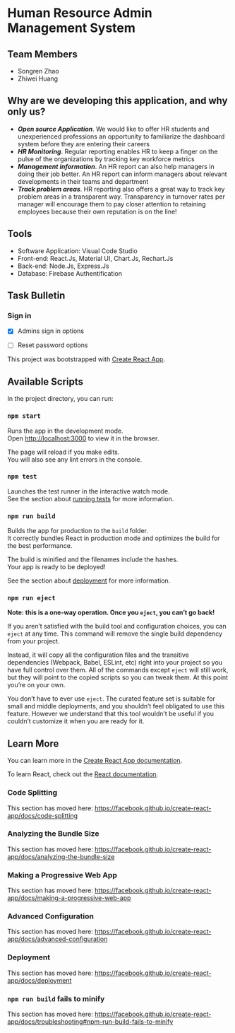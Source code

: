 # Human Resource Admin Management System</b>
 
## Team Members
 - Songren Zhao
 - Zhiwei Huang
 
## Why are we developing this application, and why only us?
 - <i><b>Open source Application</b></i>. We would like to offer HR students and unexperienced professions an opportunity to familiarize the dashboard system before they are entering their careers
 - <i><b>HR Monitoring</b></i>. Regular reporting enables HR to keep a finger on the pulse of the organizations by tracking key workforce metrics
 - <i><b>Management information</b></i>. An HR report can also help managers in doing their job better. An HR report can inform managers about relevant developments in their teams and department
 - <i><b>Track problem areas</b></i>. HR reporting also offers a great way to track key problem areas in a transparent way. Transparency in turnover rates per manager will encourage them to pay closer attention to retaining employees because their own reputation is on the line! 
 
## Tools
 - Software Application: Visual Code Studio
 - Front-end: React.Js, Material UI, Chart.Js, Rechart.Js
 - Back-end: Node.Js, Express.Js
 - Database: Firebase Authentification

## Task Bulletin
### Sign in 
 - [x] Admins sign in options
 - [ ] Reset password options


This project was bootstrapped with [Create React App](https://github.com/facebook/create-react-app).

## Available Scripts

In the project directory, you can run:

### `npm start`

Runs the app in the development mode.<br>
Open [http://localhost:3000](http://localhost:3000) to view it in the browser.

The page will reload if you make edits.<br>
You will also see any lint errors in the console.

### `npm test`

Launches the test runner in the interactive watch mode.<br>
See the section about [running tests](https://facebook.github.io/create-react-app/docs/running-tests) for more information.

### `npm run build`

Builds the app for production to the `build` folder.<br>
It correctly bundles React in production mode and optimizes the build for the best performance.

The build is minified and the filenames include the hashes.<br>
Your app is ready to be deployed!

See the section about [deployment](https://facebook.github.io/create-react-app/docs/deployment) for more information.

### `npm run eject`

**Note: this is a one-way operation. Once you `eject`, you can’t go back!**

If you aren’t satisfied with the build tool and configuration choices, you can `eject` at any time. This command will remove the single build dependency from your project.

Instead, it will copy all the configuration files and the transitive dependencies (Webpack, Babel, ESLint, etc) right into your project so you have full control over them. All of the commands except `eject` will still work, but they will point to the copied scripts so you can tweak them. At this point you’re on your own.

You don’t have to ever use `eject`. The curated feature set is suitable for small and middle deployments, and you shouldn’t feel obligated to use this feature. However we understand that this tool wouldn’t be useful if you couldn’t customize it when you are ready for it.

## Learn More

You can learn more in the [Create React App documentation](https://facebook.github.io/create-react-app/docs/getting-started).

To learn React, check out the [React documentation](https://reactjs.org/).

### Code Splitting

This section has moved here: https://facebook.github.io/create-react-app/docs/code-splitting

### Analyzing the Bundle Size

This section has moved here: https://facebook.github.io/create-react-app/docs/analyzing-the-bundle-size

### Making a Progressive Web App

This section has moved here: https://facebook.github.io/create-react-app/docs/making-a-progressive-web-app

### Advanced Configuration

This section has moved here: https://facebook.github.io/create-react-app/docs/advanced-configuration

### Deployment

This section has moved here: https://facebook.github.io/create-react-app/docs/deployment

### `npm run build` fails to minify

This section has moved here: https://facebook.github.io/create-react-app/docs/troubleshooting#npm-run-build-fails-to-minify
